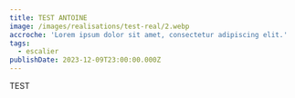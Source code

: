 ```yaml
---
title: TEST ANTOINE
image: /images/realisations/test-real/2.webp
accroche: 'Lorem ipsum dolor sit amet, consectetur adipiscing elit.'
tags:
  - escalier
publishDate: 2023-12-09T23:00:00.000Z
---
```


TEST
